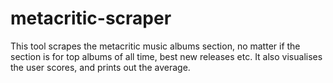# metacritic-scraper
 This tool scrapes the metacritic music albums section, no matter if the section is for top albums of all time, best new releases etc. It also visualises the user scores, and prints out the average.
